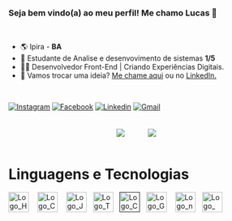 ### Seja bem vindo(a) ao meu perfil! Me chamo Lucas 👋

 <br>

 - 🌎 Ipira - <strong>BA</strong>
 - 📖 Estudante de Analise e desenvovimento de sistemas <strong>1/5</strong>
 - 👨‍💻 Desenvolvedor Front-End | Criando Experiências Digitais.
 - 💬 Vamos trocar uma ideia? <a href="mailto:lucasferreiracontatoo@gmail.com" target="_blank">Me chame aqui</a> ou no <a href="https://www.linkedin.com/in/lucas-ferreira-65142329b/" target="_blank">LinkedIn.</a>
 
<br>
  
  [![Instagram](https://img.shields.io/badge/Instagram-E4405F?style=for-the-badge&logo=instagram&logoColor=white)](https://www.instagram.com/__lucaferreiraa?igsh=b2ZlbzI0MTM3b2ht")
  [![Facebook](https://img.shields.io/badge/Facebook-1877F2?style=for-the-badge&logo=facebook&logoColor=white)](https://www.facebook.com/me/)
  [![Linkedin](https://img.shields.io/badge/LinkedIn-0077B5?style=for-the-badge&logo=linkedin&logoColor=white)](https://www.linkedin.com/in/lucas-almeida-65142329b)
  [![Gmail](https://img.shields.io/badge/Gmail-D14836?style=for-the-badge&logo=gmail&logoColor=white)](mailto:lucasferreiracontatoo@gmail.com)
<br>
<br>

<div align="center">

<a>
    <img align="center" src="https://github-readme-stats.vercel.app/api?username=Lucass-ferreira&show_icons=true&theme=tokyonight&include_all_commits=true&custom_title=Estatísticas"></img>
</a>ㅤㅤㅤ
<a>
    <img align="center" src="https://github-readme-stats.vercel.app/api/top-langs/?username=Lucass-ferreira&layout=compact&theme=tokyonight&custom_title=Linguagens"></img>
</a>

</div>

<br>

# Linguagens e Tecnologias
<div>
  <a style="text-decoration: none;" href="https://upload.wikimedia.org/wikipedia/commons/thumb/6/61/HTML5_logo_and_wordmark.svg/800px-HTML5_logo_and_wordmark.svg.png" target="_blank"><img src="https://upload.wikimedia.org/wikipedia/commons/thumb/6/61/HTML5_logo_and_wordmark.svg/800px-HTML5_logo_and_wordmark.svg.png" alt="Logo_HTML5" height="40px"></a>ㅤ
  <a style="text-decoration: none;" href="https://upload.wikimedia.org/wikipedia/commons/thumb/d/d5/CSS3_logo_and_wordmark.svg/340px-CSS3_logo_and_wordmark.svg.png" target="_blank"><img src="https://upload.wikimedia.org/wikipedia/commons/thumb/d/d5/CSS3_logo_and_wordmark.svg/340px-CSS3_logo_and_wordmark.svg.png" alt="Logo_CSS3" height="40px"></a>ㅤ
  <a style="text-decoration: none;" href="https://upload.wikimedia.org/wikipedia/commons/6/6a/JavaScript-logo.png" target="_blank"><img src="https://upload.wikimedia.org/wikipedia/commons/6/6a/JavaScript-logo.png" alt="Logo_JavaScript" height="40px"></a>ㅤ<a style="text-decoration: none;" href="https://cdn.iconscout.com/icon/free/png-256/free-typescript-logo-icon-download-in-svg-png-gif-file-formats--programming-language-logos-pack-icons-1174965.png?f=webp&w=256" target="_blank"><img src="https://cdn.iconscout.com/icon/free/png-256/free-typescript-logo-icon-download-in-svg-png-gif-file-formats--programming-language-logos-pack-icons-1174965.png?f=webp&w=256" alt="Logo_TypeScript" height="40px"></a>ㅤ<a style="text-decoration: none;" href="" target="_blank"><img src="" alt="Logo_C" height="40px"></a>ㅤ<a style="text-decoration: none;" href="https://upload.wikimedia.org/wikipedia/commons/thumb/3/3f/Git_icon.svg/2048px-Git_icon.svg.png" target="_blank"><img src="https://upload.wikimedia.org/wikipedia/commons/thumb/3/3f/Git_icon.svg/2048px-Git_icon.svg.png" alt="Logo_Git" height="40px"></a>ㅤ
  <a style="text-decoration: none;" href="https://nodejs.org/static/logos/jsIconGreen.svg" target="_blank"><img src="https://nodejs.org/static/logos/jsIconGreen.svg" alt="Logo_nodeJS" height="40px"></a>ㅤ<a style="text-decoration: none;" href="https://webpack.js.org/icon-square-small.9e8aff7a67a5dd20.svg" target="_blank"><img src="https://webpack.js.org/icon-square-small.9e8aff7a67a5dd20.svg" alt="Logo_Webpack" height="40px"></a>
</div>


